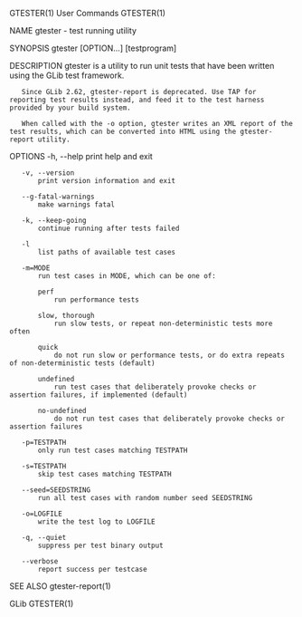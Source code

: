 GTESTER(1)                                                                                      User Commands                                                                                      GTESTER(1)

NAME
       gtester - test running utility

SYNOPSIS
       gtester [OPTION...] [testprogram]

DESCRIPTION
       gtester is a utility to run unit tests that have been written using the GLib test framework.

       Since GLib 2.62, gtester-report is deprecated. Use TAP for reporting test results instead, and feed it to the test harness provided by your build system.

       When called with the -o option, gtester writes an XML report of the test results, which can be converted into HTML using the gtester-report utility.

OPTIONS
       -h, --help
           print help and exit

       -v, --version
           print version information and exit

       --g-fatal-warnings
           make warnings fatal

       -k, --keep-going
           continue running after tests failed

       -l
           list paths of available test cases

       -m=MODE
           run test cases in MODE, which can be one of:

           perf
               run performance tests

           slow, thorough
               run slow tests, or repeat non-deterministic tests more often

           quick
               do not run slow or performance tests, or do extra repeats of non-deterministic tests (default)

           undefined
               run test cases that deliberately provoke checks or assertion failures, if implemented (default)

           no-undefined
               do not run test cases that deliberately provoke checks or assertion failures

       -p=TESTPATH
           only run test cases matching TESTPATH

       -s=TESTPATH
           skip test cases matching TESTPATH

       --seed=SEEDSTRING
           run all test cases with random number seed SEEDSTRING

       -o=LOGFILE
           write the test log to LOGFILE

       -q, --quiet
           suppress per test binary output

       --verbose
           report success per testcase

SEE ALSO
       gtester-report(1)

GLib                                                                                                                                                                                               GTESTER(1)
